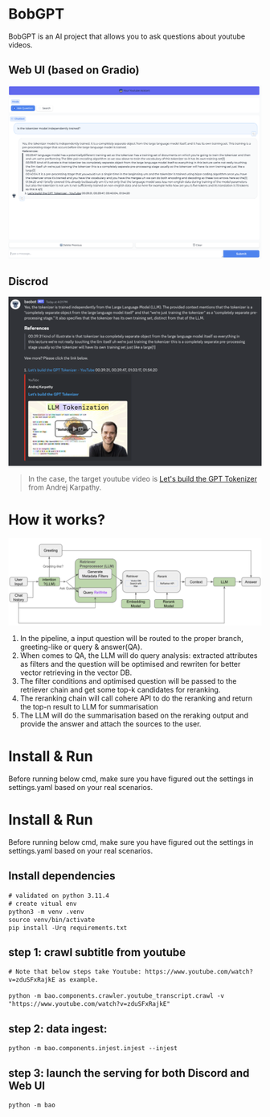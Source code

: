 # BobGPT

BobGPT is an AI project that allows you to ask questions about youtube videos.

## Web UI (based on Gradio)
![Gradio Web UI](/gradio-ui.png)
## Discrod
![Discord](discord.png)

> In the case, the target youtube video is [Let's build the GPT Tokenizer](https://www.youtube.com/watch?v=zduSFxRajkE) from Andrej Karpathy.

# How it works?
![RAG Diagram](rag-framework.png)
1. In the pipeline, a input question will be routed to the proper branch, greeting-like or query & answer(QA). 
2. When comes to QA, the LLM will do query analysis: extracted attributes as filters and the question will be optimised and rewriten for better vector retrieving in the vector DB. 
3. The filter conditions and optimised question will be passed to the retriever chain and get some top-k candidates for reranking.
4. The reranking chain will call cohere API to do the reranking and return the top-n result to LLM for summarisation 
5. The LLM will do the summarisation based on the reraking output and provide the answer and attach the sources to the user.
# Install & Run
Before running below cmd, make sure you have figured out the settings in settings.yaml based on your real scenarios.

# Install & Run
Before running below cmd, make sure you have figured out the settings in settings.yaml based on your real scenarios.

## Install dependencies
```
# validated on python 3.11.4
# create vitual env 
python3 -m venv .venv
source venv/bin/activate
pip install -Urq requirements.txt
```

## step 1: crawl subtitle from youtube

```
# Note that below steps take Youtube: https://www.youtube.com/watch?v=zduSFxRajkE as example.

python -m bao.components.crawler.youtube_transcript.crawl -v "https://www.youtube.com/watch?v=zduSFxRajkE"
```
## step 2: data ingest:

```
python -m bao.components.injest.injest --injest
```

## step 3: launch the serving for both Discord and Web UI

```
python -m bao
```